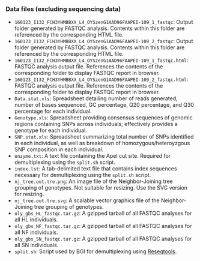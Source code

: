 ### Data files (excluding sequencing data)

- ```160123_I132_FCH3YHMBBXX_L4_OYSzenG1AAD96FAAPEI-109_1_fastqc```: Output folder generated by FASTQC analysis. Contents within this folder are referenced by the corresponding HTML file.
- ```160123_I132_FCH3YHMBBXX_L4_OYSzenG1AAD96FAAPEI-109_2_fastqc```: Output folder generated by FASTQC analysis. Contents within this folder are referenced by the corresponding HTML file.
- ```160123_I132_FCH3YHMBBXX_L4_OYSzenG1AAD96FAAPEI-109_1_fastqc.html```: FASTQC analysis output file. References the contents of the corresponding folder to display FASTQC report in browser.
- ```160123_I132_FCH3YHMBBXX_L4_OYSzenG1AAD96FAAPEI-109_2_fastqc.html```: FASTQC analysis output file. References the contents of the corresponding folder to display FASTQC report in browser.
- ```Data.stat.xls```: Spreadsheet detailing number of reads generated, number of bases sequenced, GC percentage, Q20 percentage, and Q30 percentage for each individual.
- ```Genotype.xls```: Spreadsheet providing consensus sequences of genomic regions containing SNPs across individuals; effectively provides a genotype for each individual.
- ```SNP.stat.xls```: Spreadsheet summarizing total number of SNPs identified in each individual, as well as breakdown of homozygous/heteroyzgous SNP composition in each individual.
- ```enzyme.txt```: A text file containing the ApeI cut site. Required for demultiplexing using the ```split.sh``` script.
- ```index.lst```: A tab-delimited text file that contains index sequences necessary for demultiplexing using the ```split.sh``` script.
- ```nj_tree.out.tre.png```: An image file of the Neighbor-Joining tree grouping of genotypes. Not suitable for resizing. Use the SVG version for resizing.
- ```nj_tree.out.tre.svg```: A scalable vector graphics file of the Neighbor-Joining tree grouping of genotypes.
- ```oly_gbs_HL_fastqc.tar.gz```: A gzipped tarball of all FASTQC analyses for all HL individuals.
- ```oly_gbs_NF_fastqc.tar.gz```: A gzipped tarball of all FASTQC analyses for all NF individuals.
- ```oly_gbs_SN_fastqc.tar.gz```: A gzipped tarball of all FASTQC analyses for all SN individuals.
- ```split.sh```: Script used by BGI for demultiplexing using [Reseqtools](https://github.com/BGI-shenzhen/Reseqtools).

